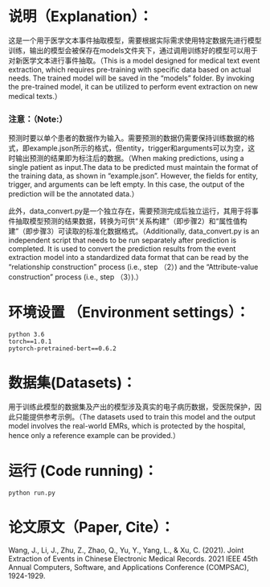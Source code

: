 # 说明（Explanation）：
这是一个用于医学文本事件抽取模型，需要根据实际需求使用特定数据先进行模型训练，输出的模型会被保存在models文件夹下，通过调用训练好的模型可以用于对新医学文本进行事件抽取。（This is a model designed for medical text event extraction, which requires pre-training with specific data based on actual needs. The trained model will be saved in the “models” folder. By invoking the pre-trained model, it can be utilized to perform event extraction on new medical texts.）
### 注意：（Note:）
预测时要以单个患者的数据作为输入。需要预测的数据仍需要保持训练数据的格式，即example.json所示的格式，但entity，trigger和arguments可以为空，这时输出预测的结果即为标注后的数据。（When making predictions, using a single patient as input.The data to be predicted must maintain the format of the training data, as shown in “example.json”. However, the fields for entity, trigger, and arguments can be left empty. In this case, the output of the prediction will be the annotated data.）

此外，data_convert.py是一个独立存在，需要预测完成后独立运行，其用于将事件抽取模型预测的结果数据，转换为可供“关系构建”（即步骤2）和“属性值构建”（即步骤3）可读取的标准化数据格式。（Additionally, data_convert.py is an independent script that needs to be run separately after prediction is completed. It is used to convert the prediction results from the event extraction model into a standardized data format that can be read by the “relationship construction” process (i.e., step （2）) and the “Attribute-value construction” process (i.e., step （3）).）


# 环境设置 （Environment settings）：
    python 3.6
    torch==1.0.1
    pytorch-pretrained-bert==0.6.2


# 数据集(Datasets)：
用于训练此模型的数据集及产出的模型涉及真实的电子病历数据，受医院保护，因此只能提供参考示例。（The datasets used to train this model and the output model involves the real-world EMRs, which is protected by the hospital, hence only a reference example can be provided.）


# 运行 (Code running)：
    python run.py


# 论文原文（Paper, Cite）：
Wang, J., Li, J., Zhu, Z., Zhao, Q., Yu, Y., Yang, L., & Xu, C. (2021). Joint Extraction of Events in Chinese Electronic Medical Records. 2021 IEEE 45th Annual Computers, Software, and Applications Conference (COMPSAC), 1924-1929.
